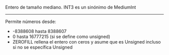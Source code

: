 
Entero de tamaño mediano.
INT3 es un sinónimo de MediumInt

---
Permite números desde:
- -8388608 hasta 8388607
- 0 hasta 16777215 (si se define como unsigned)
- ZEROFILL rellena el entero con ceros y asume que es Unsigned incluso si no se específica Unsigned
